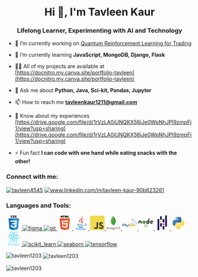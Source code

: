 <h1 align="center">Hi 👋, I'm Tavleen Kaur</h1>
<h3 align="center">Lifelong Learner, Experimenting with AI and Technology</h3>

- 🔭 I’m currently working on [Quantum Reinforcement Learning for Trading](https://github.com/Tavleen1203/Quantum_Reinforced_Trading)

- 🌱 I’m currently learning **JavaScript, MongoDB, Django, Flask**

- 👨‍💻 All of my projects are available at [https://docnitro.my.canva.site/portfolio-tavleen](https://docnitro.my.canva.site/portfolio-tavleen)

- 💬 Ask me about **Python, Java, Sci-kit, Pandas, Jupyter**

- 📫 How to reach me **tavleenkaur1211@gmail.com**

- 📄 Know about my experiences [https://drive.google.com/file/d/1rVzLA0iUNQKX56iJe0WpNhJPI9zmpFi1/view?usp=sharing](https://drive.google.com/file/d/1rVzLA0iUNQKX56iJe0WpNhJPI9zmpFi1/view?usp=sharing)

- ⚡ Fun fact **I can code with one hand while eating snacks with the other!**

<h3 align="left">Connect with me:</h3>
<p align="left">
<a href="https://twitter.com/tavleen4545" target="blank"><img align="center" src="https://raw.githubusercontent.com/rahuldkjain/github-profile-readme-generator/master/src/images/icons/Social/twitter.svg" alt="tavleen4545" height="30" width="40" /></a>
<a href="https://linkedin.com/in/www.linkedin.com/in/tavleen-kaur-90b623261" target="blank"><img align="center" src="https://raw.githubusercontent.com/rahuldkjain/github-profile-readme-generator/master/src/images/icons/Social/linked-in-alt.svg" alt="www.linkedin.com/in/tavleen-kaur-90b623261" height="30" width="40" /></a>
</p>

<h3 align="left">Languages and Tools:</h3>
<p align="left"> <a href="https://www.w3schools.com/css/" target="_blank" rel="noreferrer"> <img src="https://raw.githubusercontent.com/devicons/devicon/master/icons/css3/css3-original-wordmark.svg" alt="css3" width="40" height="40"/> </a> <a href="https://www.figma.com/" target="_blank" rel="noreferrer"> <img src="https://www.vectorlogo.zone/logos/figma/figma-icon.svg" alt="figma" width="40" height="40"/> </a> <a href="https://git-scm.com/" target="_blank" rel="noreferrer"> <img src="https://www.vectorlogo.zone/logos/git-scm/git-scm-icon.svg" alt="git" width="40" height="40"/> </a> <a href="https://www.w3.org/html/" target="_blank" rel="noreferrer"> <img src="https://raw.githubusercontent.com/devicons/devicon/master/icons/html5/html5-original-wordmark.svg" alt="html5" width="40" height="40"/> </a> <a href="https://www.java.com" target="_blank" rel="noreferrer"> <img src="https://raw.githubusercontent.com/devicons/devicon/master/icons/java/java-original.svg" alt="java" width="40" height="40"/> </a> <a href="https://developer.mozilla.org/en-US/docs/Web/JavaScript" target="_blank" rel="noreferrer"> <img src="https://raw.githubusercontent.com/devicons/devicon/master/icons/javascript/javascript-original.svg" alt="javascript" width="40" height="40"/> </a> <a href="https://www.mongodb.com/" target="_blank" rel="noreferrer"> <img src="https://raw.githubusercontent.com/devicons/devicon/master/icons/mongodb/mongodb-original-wordmark.svg" alt="mongodb" width="40" height="40"/> </a> <a href="https://www.mysql.com/" target="_blank" rel="noreferrer"> <img src="https://raw.githubusercontent.com/devicons/devicon/master/icons/mysql/mysql-original-wordmark.svg" alt="mysql" width="40" height="40"/> </a> <a href="https://nodejs.org" target="_blank" rel="noreferrer"> <img src="https://raw.githubusercontent.com/devicons/devicon/master/icons/nodejs/nodejs-original-wordmark.svg" alt="nodejs" width="40" height="40"/> </a> <a href="https://pandas.pydata.org/" target="_blank" rel="noreferrer"> <img src="https://raw.githubusercontent.com/devicons/devicon/2ae2a900d2f041da66e950e4d48052658d850630/icons/pandas/pandas-original.svg" alt="pandas" width="40" height="40"/> </a> <a href="https://www.python.org" target="_blank" rel="noreferrer"> <img src="https://raw.githubusercontent.com/devicons/devicon/master/icons/python/python-original.svg" alt="python" width="40" height="40"/> </a> <a href="https://reactjs.org/" target="_blank" rel="noreferrer"> <img src="https://raw.githubusercontent.com/devicons/devicon/master/icons/react/react-original-wordmark.svg" alt="react" width="40" height="40"/> </a> <a href="https://scikit-learn.org/" target="_blank" rel="noreferrer"> <img src="https://upload.wikimedia.org/wikipedia/commons/0/05/Scikit_learn_logo_small.svg" alt="scikit_learn" width="40" height="40"/> </a> <a href="https://seaborn.pydata.org/" target="_blank" rel="noreferrer"> <img src="https://seaborn.pydata.org/_images/logo-mark-lightbg.svg" alt="seaborn" width="40" height="40"/> </a> <a href="https://www.tensorflow.org" target="_blank" rel="noreferrer"> <img src="https://www.vectorlogo.zone/logos/tensorflow/tensorflow-icon.svg" alt="tensorflow" width="40" height="40"/> </a> </p>

<p><img align="left" src="https://github-readme-stats.vercel.app/api/top-langs?username=tavleen1203&show_icons=true&locale=en&layout=compact" alt="tavleen1203" /></p>

<p>&nbsp;<img align="center" src="https://github-readme-stats.vercel.app/api?username=tavleen1203&show_icons=true&locale=en" alt="tavleen1203" /></p>

<p><img align="center" src="https://github-readme-streak-stats.herokuapp.com/?user=tavleen1203&" alt="tavleen1203" /></p>

